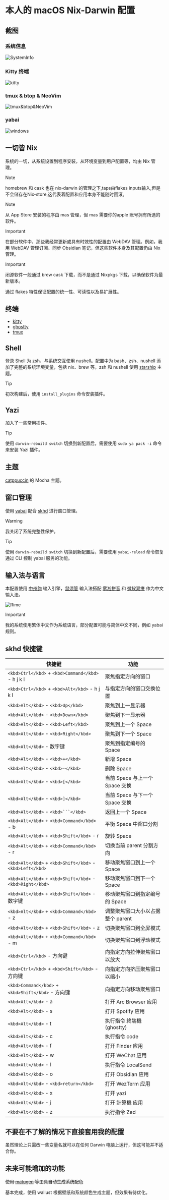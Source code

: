 # 本人的 macOS Nix-Darwin 配置

## 截图

### 系统信息

![SystemInfo](./screenshot/systeminfo.png)

### Kitty 终端

![kitty](./screenshot/kitty.png)

### tmux & btop & NeoVim

![tmux&btop&NeoVim](./screenshot/tmux_btop_neovim.png)

### yabai

![windows](./screenshot/windows.png)

## 一切皆 Nix

系统的一切，从系统设置到程序安装，从环境变量到用户配置等，均由 Nix 管理。

> [!NOTE]
> homebrew 和 cask 也在 nix-darwin 的管理之下,taps由flakes inputs输入,但是不会储存在Nix-store,这代表着配置和应用本身不能随时回滚。

> [!NOTE]
> 从 App Store 安装的程序由 mas 管理，但 mas 需要你的apple 账号拥有所选的软件。

> [!IMPORTANT]
> 在部分软件中，那些我经常更新或具有时效性的配置由 WebDAV 管理。例如，我用 WebDAV 管理订阅、同步 Obsidian 笔记，但这些软件本身及其配置仍由 Nix 管理。

> [!IMPORTANT]
> 闭源软件一般通过 brew cask 下载，而不是通过 Nixpkgs 下载，以确保软件为最新版本。

通过 flakes 特性保证配置的统一性、可读性以及易扩展性。

## 终端

- [kitty](https://sw.kovidgoyal.net/kitty/)
- [ghostty](https://github.com/ghostty-org/ghostty)
- [tmux](https://github.com/ghostty-org/ghostty)

## Shell

登录 Shell 为 zsh，与系统交互使用 nushell。配置中为 bash、zsh、nushell 添加了完整的系统环境变量，包括 nix、brew 等。zsh 和 nushell 使用 [starship](https://starship.rs/) 主题。

> [!TIP]
> 初次构建后，使用 `install_plugins` 命令安装插件。

## Yazi

加入了一些常用插件。

> [!TIP]
> 使用 `darwin-rebuild switch` 切换到新配置后，需要使用 `sudo ya pack -i` 命令来安装 Yazi 插件。

## 主题

[catppuccin](https://catppuccin.com/) 的 Mocha 主题。

## 窗口管理

使用 [yabai](https://github.com/koekeishiya/yabai/tree/master) 配合 [skhd](https://github.com/koekeishiya/skhd) 进行窗口管理。

> [!WARNING]
> 我关闭了系统完整性保护。

> [!TIP]
> 使用 `darwin-rebuild switch` 切换到新配置后，需要使用 `yabai-reload` 命令恢复通过 CLI 控制 yabai 服务的功能。

## 输入法与语言

本配置使用 [中州韵](https://rime.im/) 输入引擎，[鼠须管](https://github.com/rime/squirrel) 输入法搭配 [雾凇拼音](https://github.com/iDvel/rime-ice) 和 [微软双拼](https://github.com/rime/rime-double-pinyin) 作为中文输入法。

![Rime](./screenshot/rime.png)

> [!IMPORTANT]
> 我的系统使用繁体中文作为系统语言，部分配置可能与简体中文不同，例如 yabai 规则。

## skhd 快捷键

| 快捷键                                                           | 功能                              |
| ---------------------------------------------------------------- | --------------------------------- |
| `<kbd>Ctrl</kbd>` + `<kbd>Command</kbd>` - h j k l           | 聚焦指定方向的窗口                |
| `<kbd>Ctrl</kbd>` + `<kbd>Alt</kbd>` - h j k l               | 与指定方向的窗口交换位置          |
| `<kbd>Alt</kbd>` - `<kbd>Up</kbd>`                           | 聚焦到上一显示器                  |
| `<kbd>Alt</kbd>` - `<kbd>Down</kbd>`                         | 聚焦到下一显示器                  |
| `<kbd>Alt</kbd>` - `<kbd>Left</kbd>`                         | 聚焦到上一个 Space                |
| `<kbd>Alt</kbd>` - `<kbd>Right</kbd>`                        | 聚焦到下一个 Space                |
| `<kbd>Alt</kbd>` - 数字键                                      | 聚焦到指定编号的 Space            |
| `<kbd>Alt</kbd>` - `<kbd>+</kbd>`                            | 新增 Space                        |
| `<kbd>Alt</kbd>` - `<kbd>-</kbd>`                            | 删除 Space                        |
| `<kbd>Alt</kbd>` - `<kbd>[</kbd>`                            | 当前 Space 与上一个 Space 交换    |
| `<kbd>Alt</kbd>` - `<kbd>]</kbd>`                            | 当前 Space 与下一个 Space 交换    |
| `<kbd>Alt</kbd>` - `<kbd>```</kbd>`                          | 返回上一个 Space                  |
| `<kbd>Alt</kbd>` + `<kbd>Command</kbd>` - b                  | 平衡 Space 中窗口分割             |
| `<kbd>Alt</kbd>` + `<kbd>Shift</kbd>` - r                    | 旋转 Space                        |
| `<kbd>Alt</kbd>` + `<kbd>Command</kbd>` - r                  | 切换当前 parent 分割方向          |
| `<kbd>Alt</kbd>` + `<kbd>Shift</kbd>` - `<kbd>Left</kbd>`  | 移动聚焦窗口到上一个 Space        |
| `<kbd>Alt</kbd>` + `<kbd>Shift</kbd>` - `<kbd>Right</kbd>` | 移动聚焦窗口到下一个 Space        |
| `<kbd>Alt</kbd>` + `<kbd>Shift</kbd>` - 数字键               | 移动聚焦窗口到指定编号的 Space    |
| `<kbd>Alt</kbd>` + `<kbd>Command</kbd>` - z                  | 调整聚焦窗口大小以占据整个 parent |
| `<kbd>Alt</kbd>` + `<kbd>Shift</kbd>` - z                    | 切换聚焦窗口到全屏模式            |
| `<kbd>Alt</kbd>` + `<kbd>Command</kbd>` - m                  | 切换聚焦窗口到浮动模式            |
| `<kbd>Ctrl</kbd>` - 方向键                                     | 向指定方向拉伸聚焦窗口以放大      |
| `<kbd>Ctrl</kbd>` + `<kbd>Shift</kbd>` - 方向键              | 向指定方向挤压聚焦窗口以缩小      |
| `<kbd>Command</kbd>` + `<kbd>Shift</kbd>` - 方向键           | 向指定方向移动聚焦窗口            |
| `<kbd>Alt</kbd>` - a                                           | 打开 Arc Browser 应用             |
| `<kbd>Alt</kbd>` - s                                           | 打开 Spotify 应用                 |
| `<kbd>Alt</kbd>` - t                                           | 执行指令 終端機(ghostty)          |
| `<kbd>Alt</kbd>` - c                                           | 执行指令 code                     |
| `<kbd>Alt</kbd>` - f                                           | 打开 Finder 应用                  |
| `<kbd>Alt</kbd>` - w                                           | 打开 WeChat 应用                  |
| `<kbd>Alt</kbd>` - l                                           | 执行指令 LocalSend                |
| `<kbd>Alt</kbd>` - o                                           | 打开 Obsidian 应用                |
| `<kbd>Alt</kbd>` - `<kbd>return</kbd>`                       | 打开 WezTerm 应用                 |
| `<kbd>Alt</kbd>` - x                                           | 打开 yazi                         |
| `<kbd>Alt</kbd>` - j                                           | 打开 計算機 应用                  |
| `<kbd>Alt</kbd>` - z                                           | 执行指令 Zed                      |

## 不要在不了解的情况下直接套用我的配置

虽然理论上只需改一些变量名就可以在任何 Darwin 电脑上运行，但这可能并不适合你。

## 未来可能增加的功能

~~使用 [matugen](https://github.com/InioX/matugen) 等工具自动生成系统配色~~

基本完成，使用 wallust 根据壁纸和系统颜色生成主题，但效果有待优化。

